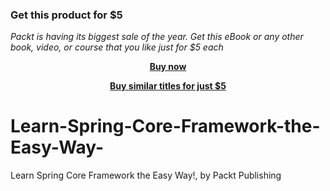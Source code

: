 
### Get this product for $5

<i>Packt is having its biggest sale of the year. Get this eBook or any other book, video, or course that you like just for $5 each</i>


<b><p align='center'>[Buy now](https://packt.link/9781801071680)</p></b>


<b><p align='center'>[Buy similar titles for just $5](https://subscription.packtpub.com/search)</p></b>


# Learn-Spring-Core-Framework-the-Easy-Way-
Learn Spring Core Framework the Easy Way!, by Packt Publishing
